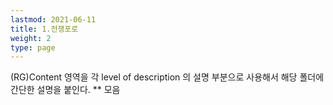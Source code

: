 ```yaml
---
lastmod: 2021-06-11
title: 1.전쟁포로
weight: 2
type: page
---
```


(RG)Content 영역을 각 level of description 의 설명 부분으로 사용해서 해당 폴더에 간단한 설명을 붙인다. ** 모음